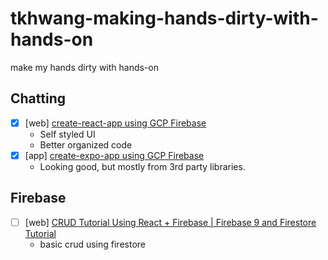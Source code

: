 # tkhwang-making-hands-dirty-with-hands-on

make my hands dirty with hands-on

## Chatting

- [x] [web] [create-react-app using GCP Firebase](./chat/cra-firebase-chat-app/README.md)
  - Self styled UI
  - Better organized code
- [x] [app] [create-expo-app using GCP Firebase](./chat/expo-firebase-chat-app/README.md)
  - Looking good, but mostly from 3rd party libraries.

## Firebase

- [ ] [web] [CRUD Tutorial Using React + Firebase | Firebase 9 and Firestore Tutorial](./gcp/firebase/firebase-crud/README.md)
  - basic crud using firestore
